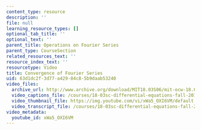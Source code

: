 ```yaml
---
content_type: resource
description: ''
file: null
learning_resource_types: []
optional_tab_title: ''
optional_text: ''
parent_title: Operations on Fourier Series
parent_type: CourseSection
related_resources_text: ''
resource_index_text: ''
resourcetype: Video
title: Convergence of Fourier Series
uid: 63d1dc2f-3d77-a429-84c8-5b9daab53240
video_files:
  archive_url: http://www.archive.org/download/MIT18.03S06/mit-ocw-18.03-lec16-17mar2003-220k_512kb.mp4
  video_captions_file: /courses/18-03sc-differential-equations-fall-2011/c8074aae107a553fb12f9a5336af9015_xWa5_OXI6VM.vtt
  video_thumbnail_file: https://img.youtube.com/vi/xWa5_OXI6VM/default.jpg
  video_transcript_file: /courses/18-03sc-differential-equations-fall-2011/c6384922d01c1b8d410661678451fdff_xWa5_OXI6VM.pdf
video_metadata:
  youtube_id: xWa5_OXI6VM
---
```

